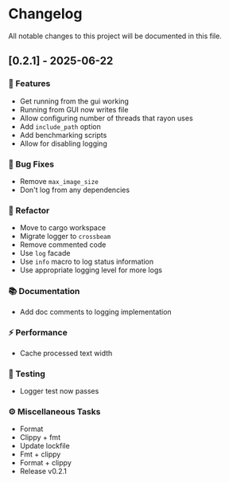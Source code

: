 # Changelog

All notable changes to this project will be documented in this file.

## [0.2.1] - 2025-06-22

### 🚀 Features

- Get running from the gui working
- Running from GUI now writes file
- Allow configuring number of threads that rayon uses
- Add `include_path` option
- Add benchmarking scripts
- Allow for disabling logging

### 🐛 Bug Fixes

- Remove `max_image_size`
- Don't log from any dependencies

### 🚜 Refactor

- Move to cargo workspace
- Migrate logger to `crossbeam`
- Remove commented code
- Use `log` facade
- Use `info` macro to log status information
- Use appropriate logging level for more logs

### 📚 Documentation

- Add doc comments to logging implementation

### ⚡ Performance

- Cache processed text width

### 🧪 Testing

- Logger test now passes

### ⚙️ Miscellaneous Tasks

- Format
- Clippy + fmt
- Update lockfile
- Fmt + clippy
- Format + clippy
- Release v0.2.1

<!-- generated by git-cliff -->
